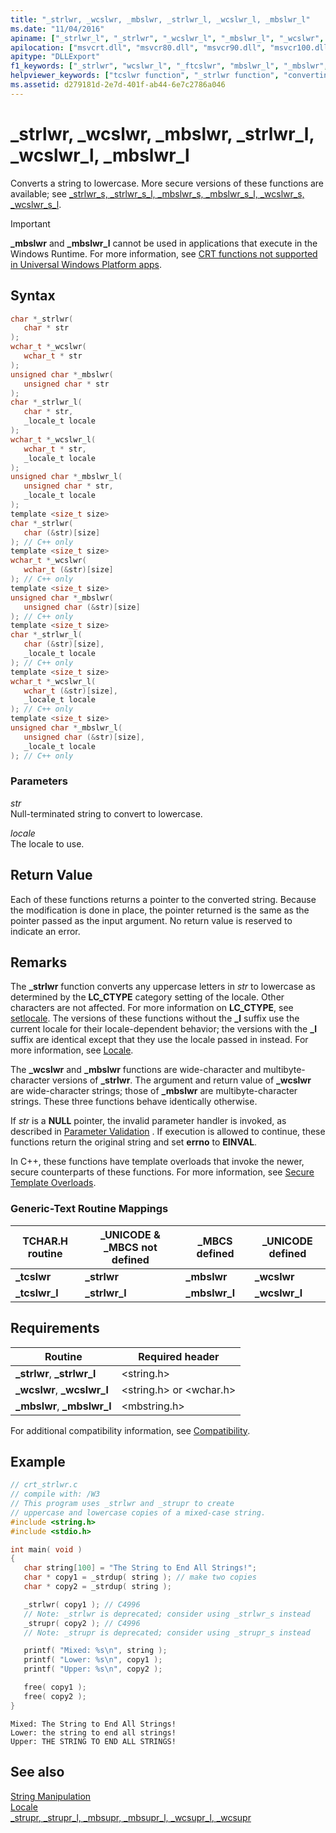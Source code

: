 ```yaml
---
title: "_strlwr, _wcslwr, _mbslwr, _strlwr_l, _wcslwr_l, _mbslwr_l"
ms.date: "11/04/2016"
apiname: ["_strlwr_l", "_strlwr", "_wcslwr_l", "_mbslwr_l", "_wcslwr", "_mbslwr"]
apilocation: ["msvcrt.dll", "msvcr80.dll", "msvcr90.dll", "msvcr100.dll", "msvcr100_clr0400.dll", "msvcr110.dll", "msvcr110_clr0400.dll", "msvcr120.dll", "msvcr120_clr0400.dll", "ucrtbase.dll", "api-ms-win-crt-multibyte-l1-1-0.dll", "api-ms-win-crt-string-l1-1-0.dll"]
apitype: "DLLExport"
f1_keywords: ["_strlwr", "wcslwr_l", "_ftcslwr", "mbslwr_l", "_mbslwr", "_wcslwr", "strlwr_l", "_tcslwr", "mbslwr"]
helpviewer_keywords: ["tcslwr function", "_strlwr function", "converting case", "string conversion [C++], case", "mbslwr function", "_strlwr_l function", "strlwr_l function", "_wcslwr function", "ftcslwr function", "strings [C++], case", "_tcslwr_l function", "_wcslwr_l function", "wcslwr_l function", "mbslwr_l function", "tcslwr_l function", "_tcslwr function", "converting case, CRT functions", "_ftcslwr function", "_mbslwr function", "case, converting", "strings [C++], converting case", "_mbslwr_l function"]
ms.assetid: d279181d-2e7d-401f-ab44-6e7c2786a046
---
```

# _strlwr, _wcslwr, _mbslwr, _strlwr_l, _wcslwr_l, _mbslwr_l

Converts a string to lowercase. More secure versions of these functions are available; see [_strlwr_s, _strlwr_s_l, _mbslwr_s, _mbslwr_s_l, _wcslwr_s, _wcslwr_s_l](strlwr-s-strlwr-s-l-mbslwr-s-mbslwr-s-l-wcslwr-s-wcslwr-s-l.md).

> [!IMPORTANT]
> **_mbslwr** and **_mbslwr_l** cannot be used in applications that execute in the Windows Runtime. For more information, see [CRT functions not supported in Universal Windows Platform apps](../../cppcx/crt-functions-not-supported-in-universal-windows-platform-apps.md).

## Syntax

```C
char *_strlwr(
   char * str
);
wchar_t *_wcslwr(
   wchar_t * str
);
unsigned char *_mbslwr(
   unsigned char * str
);
char *_strlwr_l(
   char * str,
   _locale_t locale
);
wchar_t *_wcslwr_l(
   wchar_t * str,
   _locale_t locale
);
unsigned char *_mbslwr_l(
   unsigned char * str,
   _locale_t locale
);
template <size_t size>
char *_strlwr(
   char (&str)[size]
); // C++ only
template <size_t size>
wchar_t *_wcslwr(
   wchar_t (&str)[size]
); // C++ only
template <size_t size>
unsigned char *_mbslwr(
   unsigned char (&str)[size]
); // C++ only
template <size_t size>
char *_strlwr_l(
   char (&str)[size],
   _locale_t locale
); // C++ only
template <size_t size>
wchar_t *_wcslwr_l(
   wchar_t (&str)[size],
   _locale_t locale
); // C++ only
template <size_t size>
unsigned char *_mbslwr_l(
   unsigned char (&str)[size],
   _locale_t locale
); // C++ only
```

### Parameters

*str*<br/>
Null-terminated string to convert to lowercase.

*locale*<br/>
The locale to use.

## Return Value

Each of these functions returns a pointer to the converted string. Because the modification is done in place, the pointer returned is the same as the pointer passed as the input argument. No return value is reserved to indicate an error.

## Remarks

The **_strlwr** function converts any uppercase letters in *str* to lowercase as determined by the **LC_CTYPE** category setting of the locale. Other characters are not affected. For more information on **LC_CTYPE**, see [setlocale](setlocale-wsetlocale.md). The versions of these functions without the **_l** suffix use the current locale for their locale-dependent behavior; the versions with the **_l** suffix are identical except that they use the locale passed in instead. For more information, see [Locale](../../c-runtime-library/locale.md).

The **_wcslwr** and **_mbslwr** functions are wide-character and multibyte-character versions of **_strlwr**. The argument and return value of **_wcslwr** are wide-character strings; those of **_mbslwr** are multibyte-character strings. These three functions behave identically otherwise.

If *str* is a **NULL** pointer, the invalid parameter handler is invoked, as described in [Parameter Validation](../../c-runtime-library/parameter-validation.md) . If execution is allowed to continue, these functions return the original string and set **errno** to **EINVAL**.

In C++, these functions have template overloads that invoke the newer, secure counterparts of these functions. For more information, see [Secure Template Overloads](../../c-runtime-library/secure-template-overloads.md).

### Generic-Text Routine Mappings

|TCHAR.H routine|_UNICODE & _MBCS not defined|_MBCS defined|_UNICODE defined|
|---------------------|------------------------------------|--------------------|-----------------------|
|**_tcslwr**|**_strlwr**|**_mbslwr**|**_wcslwr**|
|**_tcslwr_l**|**_strlwr_l**|**_mbslwr_l**|**_wcslwr_l**|

## Requirements

|Routine|Required header|
|-------------|---------------------|
|**_strlwr**, **_strlwr_l**|\<string.h>|
|**_wcslwr**, **_wcslwr_l**|\<string.h> or \<wchar.h>|
|**_mbslwr**, **_mbslwr_l**|\<mbstring.h>|

For additional compatibility information, see [Compatibility](../../c-runtime-library/compatibility.md).

## Example

```C
// crt_strlwr.c
// compile with: /W3
// This program uses _strlwr and _strupr to create
// uppercase and lowercase copies of a mixed-case string.
#include <string.h>
#include <stdio.h>

int main( void )
{
   char string[100] = "The String to End All Strings!";
   char * copy1 = _strdup( string ); // make two copies
   char * copy2 = _strdup( string );

   _strlwr( copy1 ); // C4996
   // Note: _strlwr is deprecated; consider using _strlwr_s instead
   _strupr( copy2 ); // C4996
   // Note: _strupr is deprecated; consider using _strupr_s instead

   printf( "Mixed: %s\n", string );
   printf( "Lower: %s\n", copy1 );
   printf( "Upper: %s\n", copy2 );

   free( copy1 );
   free( copy2 );
}
```

```Output
Mixed: The String to End All Strings!
Lower: the string to end all strings!
Upper: THE STRING TO END ALL STRINGS!
```

## See also

[String Manipulation](../../c-runtime-library/string-manipulation-crt.md)<br/>
[Locale](../../c-runtime-library/locale.md)<br/>
[_strupr, _strupr_l, _mbsupr, _mbsupr_l, _wcsupr_l, _wcsupr](strupr-strupr-l-mbsupr-mbsupr-l-wcsupr-l-wcsupr.md)<br/>
